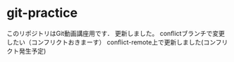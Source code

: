 # git-practice
このリポジトリはGit動画講座用です．
更新しました。
conflictブランチで変更したい（コンフリクトおきまーす）
conflict-remote上で更新しました(コンフリクト発生予定)
